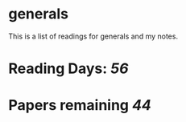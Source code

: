# generals
This is a list of readings for generals and my notes. 

# Reading Days: _56_
# Papers remaining _44_
